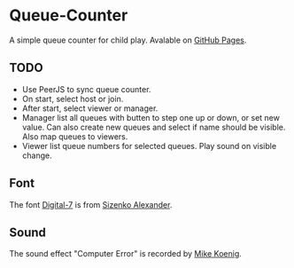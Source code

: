 # Queue-Counter
A simple queue counter for child play. Avalable on [GitHub Pages](https://chrisacrobat.github.io/Queue-Counter/).

## TODO
- Use PeerJS to sync queue counter.
- On start, select host or join.
- After start, select viewer or manager.
- Manager list all queues with butten to step one up or down, or set new value. Can also create new queues and select if name should be visible. Also map queues to viewers.
- Viewer list queue numbers for selected queues. Play sound on visible change.

## Font
The font [Digital-7](https://www.1001fonts.com/digital-7-font.html) is from [Sizenko Alexander](https://github.com/ChrisAcrobat/Queue-Counter/blob/master/digital-7/readme.txt#L70).

## Sound
The sound effect "Computer Error" is recorded by [Mike Koenig](http://soundbible.com/1127-Computer-Error.html).
